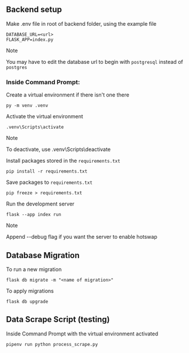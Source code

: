 ## Backend setup
Make .env file in root of backend folder, using the example file

```
DATABASE_URL=<url>
FLASK_APP=index.py
```
>[!NOTE]
>You may have to edit the database url to begin with `postgresql` instead of `postgres`

### Inside Command Prompt:

Create a virtual environment if there isn't one there

```
py -m venv .venv
```

Activate the virtual environment
```
.venv\Scripts\activate
```

>[!NOTE]
>To deactivate, use .venv\Scripts\deactivate

Install packages stored in the `requirements.txt`

```
pip install -r requirements.txt
```

Save packages to `requirements.txt`
```
pip freeze > requirements.txt
```


Run the development server
```
flask --app index run
```

>[!NOTE]
>Append --debug flag if you want the server to enable hotswap


## Database Migration
To run a new migration

```
flask db migrate -m "<name of migration>"
```

To apply migrations

```
flask db upgrade
```

## Data Scrape Script (testing)
Inside Command Prompt with the virtual environment activated

```
pipenv run python process_scrape.py
```
